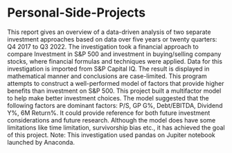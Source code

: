 # Personal-Side-Projects
This report gives an overview of a data-driven analysis of two separate investment approaches based on data over five years or twenty quarters: Q4 2017 to Q3 2022. The investigation took a financial approach to compare Investment in S&P 500 and investment in buying/selling company stocks, where financial formulas and techniques were applied. Data for this investigation is imported from S&P Capital IQ. The result is displayed in mathematical manner and conclusions are case-limited. This program attempts to construct a well-performed model of factors that provide higher benefits than investment on S&P 500.
This project built a multifactor model to help make better investment choices. The model suggested that the following factors are dominant factors: P/S, GP G%, Debt/EBITDA, Dividend Y%, 6M Return%. It could provide reference for both future investment considerations and future research. Although the model does have some limitations like time limitation, survivorship bias etc., it has achieved the goal of this project.
Note: This investigation used pandas on Jupiter notebook launched by Anaconda.
